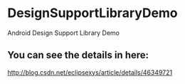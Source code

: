 # DesignSupportLibraryDemo
Android Design Support Library Demo

## You can see the details in here:

http://blog.csdn.net/eclipsexys/article/details/46349721

